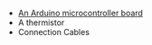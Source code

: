 - [An Arduino microcontroller board](https://store-usa.arduino.cc/collections/boards)
- A thermistor
- Connection Cables
